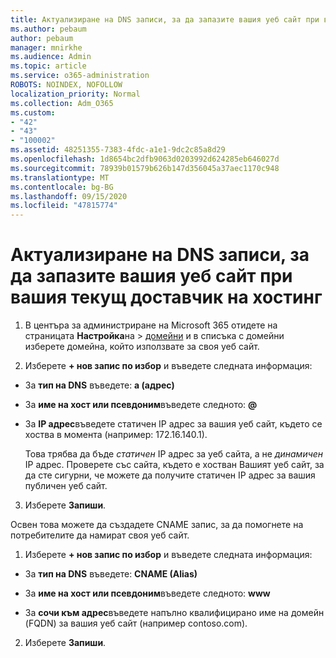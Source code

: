 ```yaml
---
title: Актуализиране на DNS записи, за да запазите вашия уеб сайт при вашия текущ доставчик на хостинг
ms.author: pebaum
author: pebaum
manager: mnirkhe
ms.audience: Admin
ms.topic: article
ms.service: o365-administration
ROBOTS: NOINDEX, NOFOLLOW
localization_priority: Normal
ms.collection: Adm_O365
ms.custom:
- "42"
- "43"
- "100002"
ms.assetid: 48251355-7383-4fdc-a1e1-9dc2c85a8d29
ms.openlocfilehash: 1d8654bc2dfb9063d0203992d624285eb646027d
ms.sourcegitcommit: 78939b01579b626b147d356045a37aec1170c948
ms.translationtype: MT
ms.contentlocale: bg-BG
ms.lasthandoff: 09/15/2020
ms.locfileid: "47815774"
---
```

# <a name="update-dns-records-to-keep-your-website-with-your-current-hosting-provider"></a>Актуализиране на DNS записи, за да запазите вашия уеб сайт при вашия текущ доставчик на хостинг

1. В центъра за администриране на Microsoft 365 отидете на страницата **Настройка**на  >  [домейни](https://admin.microsoft.com/Adminportal#/Domains) и в списъка с домейни изберете домейна, който използвате за своя уеб сайт.

2. Изберете **+ нов запис по избор** и въведете следната информация:

  - За **тип на DNS** въведете: **a (адрес)**

  - За **име на хост или псевдоним**въведете следното: **@**

  - За **IP адрес**въведете статичен IP адрес за вашия уеб сайт, където се хоства в момента (например: 172.16.140.1).

    Това трябва да бъде  *статичен*  IP адрес за уеб сайта, а не  *динамичен*  IP адрес. Проверете със сайта, където е хостван Вашият уеб сайт, за да сте сигурни, че можете да получите статичен IP адрес за вашия публичен уеб сайт.

3. Изберете **Запиши**.

Освен това можете да създадете CNAME запис, за да помогнете на потребителите да намират своя уеб сайт.
  
1. Изберете **+ нов запис по избор** и въведете следната информация:

  - За **тип на DNS** въведете: **CNAME (Alias)**

  - За **име на хост или псевдоним**въведете следното: **www**

  - За **сочи към адрес**въведете напълно квалифицирано име на домейн (FQDN) за вашия уеб сайт (например contoso.com).

2. Изберете **Запиши**.
